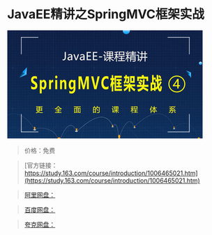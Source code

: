 # JavaEE精讲之SpringMVC框架实战

![img](../../../assets/study163/free/b30c32a265d541a4b35164f40b9da8c9.jpg)

> 价格：免费

> [官方链接：https://study.163.com/course/introduction/1006465021.htm](https://study.163.com/course/introduction/1006465021.htm)

> [阿里网盘：]()

> [百度网盘：]()

> [夸克网盘：]()
